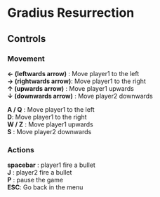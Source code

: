 # Gradius Resurrection

## Controls

### Movement
**← (leftwards arrow)** : Move player1 to the left  
**→ (rightwards arrow)**: Move player1 to the right  
**↑ (upwards arrow)**   : Move player1 upwards  
**↓ (downwards arrow)** : Move player2 downwards  

**A / Q** : Move player1 to the left  
**D**: Move player1 to the right  
**W / Z**   : Move player1 upwards  
**S** : Move player2 downwards  

### Actions
**spacebar** : player1 fire a bullet  
**J** : player2 fire a bullet  
**P** : pause the game  
**ESC**: Go back in the menu
